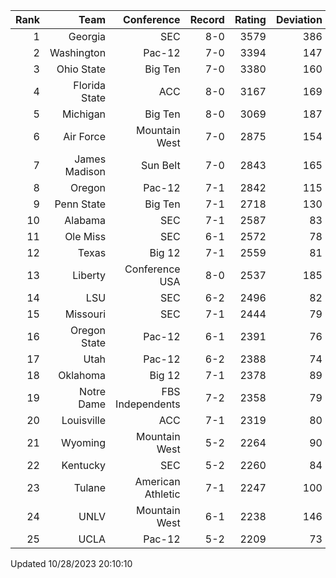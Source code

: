 | Rank  | Team                 | Conference           | Record   | Rating | Deviation |
| ---:  | ---:                 | ---:                 | ---:     | ---:   | ---:      |
| 1     | Georgia              | SEC                  | 8-0      | 3579   | 386       |
| 2     | Washington           | Pac-12               | 7-0      | 3394   | 147       |
| 3     | Ohio State           | Big Ten              | 7-0      | 3380   | 160       |
| 4     | Florida State        | ACC                  | 8-0      | 3167   | 169       |
| 5     | Michigan             | Big Ten              | 8-0      | 3069   | 187       |
| 6     | Air Force            | Mountain West        | 7-0      | 2875   | 154       |
| 7     | James Madison        | Sun Belt             | 7-0      | 2843   | 165       |
| 8     | Oregon               | Pac-12               | 7-1      | 2842   | 115       |
| 9     | Penn State           | Big Ten              | 7-1      | 2718   | 130       |
| 10    | Alabama              | SEC                  | 7-1      | 2587   | 83        |
| 11    | Ole Miss             | SEC                  | 6-1      | 2572   | 78        |
| 12    | Texas                | Big 12               | 7-1      | 2559   | 81        |
| 13    | Liberty              | Conference USA       | 8-0      | 2537   | 185       |
| 14    | LSU                  | SEC                  | 6-2      | 2496   | 82        |
| 15    | Missouri             | SEC                  | 7-1      | 2444   | 79        |
| 16    | Oregon State         | Pac-12               | 6-1      | 2391   | 76        |
| 17    | Utah                 | Pac-12               | 6-2      | 2388   | 74        |
| 18    | Oklahoma             | Big 12               | 7-1      | 2378   | 89        |
| 19    | Notre Dame           | FBS Independents     | 7-2      | 2358   | 79        |
| 20    | Louisville           | ACC                  | 7-1      | 2319   | 80        |
| 21    | Wyoming              | Mountain West        | 5-2      | 2264   | 90        |
| 22    | Kentucky             | SEC                  | 5-2      | 2260   | 84        |
| 23    | Tulane               | American Athletic    | 7-1      | 2247   | 100       |
| 24    | UNLV                 | Mountain West        | 6-1      | 2238   | 146       |
| 25    | UCLA                 | Pac-12               | 5-2      | 2209   | 73        |

Updated 10/28/2023 20:10:10
